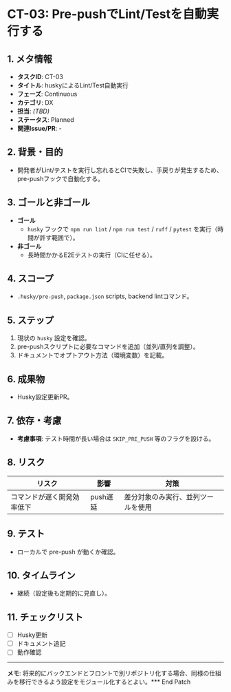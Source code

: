 # CT-03: Pre-pushでLint/Testを自動実行する

## 1. メタ情報
- **タスクID**: CT-03
- **タイトル**: huskyによるLint/Test自動実行
- **フェーズ**: Continuous
- **カテゴリ**: DX
- **担当**: _(TBD)_
- **ステータス**: Planned
- **関連Issue/PR**: -

## 2. 背景・目的
- 開発者がLint/テストを実行し忘れるとCIで失敗し、手戻りが発生するため、pre-pushフックで自動化する。

## 3. ゴールと非ゴール
- **ゴール**
  - `husky` フックで `npm run lint` / `npm run test` / `ruff` / `pytest` を実行（時間が許す範囲で）。
- **非ゴール**
  - 長時間かかるE2Eテストの実行（CIに任せる）。

## 4. スコープ
- `.husky/pre-push`, `package.json` scripts, backend lintコマンド。

## 5. ステップ
1. 現状の `husky` 設定を確認。
2. pre-pushスクリプトに必要なコマンドを追加（並列/直列を調整）。
3. ドキュメントでオプトアウト方法（環境変数）を記載。

## 6. 成果物
- Husky設定更新PR。

## 7. 依存・考慮
- **考慮事項**: テスト時間が長い場合は `SKIP_PRE_PUSH` 等のフラグを設ける。

## 8. リスク
| リスク | 影響 | 対策 |
| --- | --- | --- |
| コマンドが遅く開発効率低下 | push遅延 | 差分対象のみ実行、並列ツールを使用 |

## 9. テスト
- ローカルで pre-push が動くか確認。

## 10. タイムライン
- 継続（設定後も定期的に見直し）。

## 11. チェックリスト
- [ ] Husky更新
- [ ] ドキュメント追記
- [ ] 動作確認

---
**メモ**: 将来的にバックエンドとフロントで別リポジトリ化する場合、同様の仕組みを移行できるよう設定をモジュール化するとよい。*** End Patch
